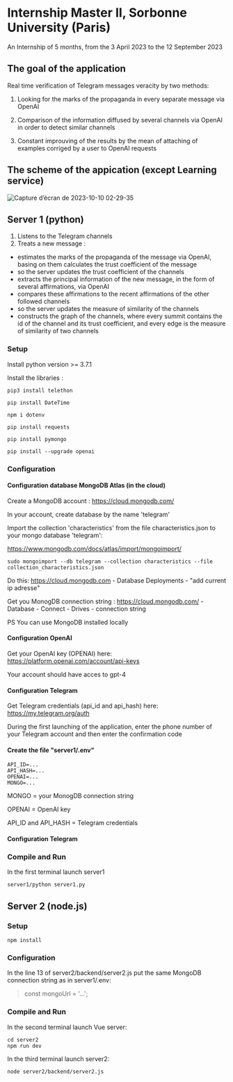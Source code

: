 # Internship Master II, Sorbonne University (Paris)
An Internship of 5 months, from the 3 April 2023 to the 12 September 2023

## The goal of the application
Real time verification of Telegram messages veracity by two methods:

1) Looking for the marks of the propaganda in every separate message via OpenAI

2) Comparison of the information diffused by several channels via OpenAI in order to detect similar channels

3) Constant improuving of the results by the mean of attaching of examples corriged by a user to OpenAI requests 

## The scheme of the appication (except Learning service)
![Capture d’écran de 2023-10-10 02-29-35](https://github.com/akostrik/stage_telegram/assets/22834202/6580b630-1f8b-4432-9a0b-d65f3901cbcf)

## Server 1 (python)
1) Listens to the Telegram channels
2) Treats a new message :
- estimates the marks of the propaganda of the message via OpenAI, basing on them calculates the trust coefficient of the message 
- so the server updates the trust coefficient of the channels
- extracts the principal information of the new message, in the form of several affirmations, via OpenAI
- compares these affirmations to the recent affirmations of the other followed channels
- so the server updates the measure of similarity of the channels
- constructs the graph of the channels, where every summit contains the id of the channel and its trust coefficient, and every edge is the measure of similarity of two channels 
  
### Setup 
Install python version >= 3.7.1

Install the libraries :
```
pip3 install telethon
```
```
pip install DateTime
```
```
npm i dotenv
```
```
pip install requests
```
```
pip install pymongo
```
```
pip install --upgrade openai
```
### Configuration
#### Configuration database MongoDB Atlas (in the cloud)
Create a MongoDB account : https://cloud.mongodb.com/ 

In your account, create database by the name 'telegram'

Import the collection 'characteristics' from the file characteristics.json to your mongo database 'telegram':

https://www.mongodb.com/docs/atlas/import/mongoimport/

```
sudo mongoimport --db telegram --collection characteristics --file collection_characteristics.json
```

Do this: https://cloud.mongodb.com - Database Deployments - "add current ip adresse"

Get you MonogDB connection string : https://cloud.mongodb.com/ - Database - Connect - Drives - connection string

PS You can use MongoDB installed locally
#### Configuration OpenAI 

Get your OpenAI key (OPENAI) here: https://platform.openai.com/account/api-keys

Your account should have acces to gpt-4

#### Configuration Telegram 

Get Telegram credentials (api_id and api_hash) here: https://my.telegram.org/auth

During the first launching of the application, enter the phone number of your Telegram account and then enter the confirmation code

#### Create the file "server1/.env" 
```
API_ID=...
API_HASH=...
OPENAI=...
MONGO=...
```
MONGO = your MonogDB connection string

OPENAI = OpenAI key

API_ID and API_HASH = Telegram credentials

#### Configuration Telegram
### Compile and Run
In the first terminal launch server1
```
server1/python server1.py
```

## Server 2 (node.js)
### Setup
```
npm install
```
### Configuration
In the line 13 of server2/backend/server2.js put the same MongoDB connection string as in server1/.env:
> const mongoUrl = '...';
### Compile and Run
In the second terminal launch Vue server:
```
cd server2
npm run dev
```
In the third terminal launch server2:
```
node server2/backend/server2.js
```
